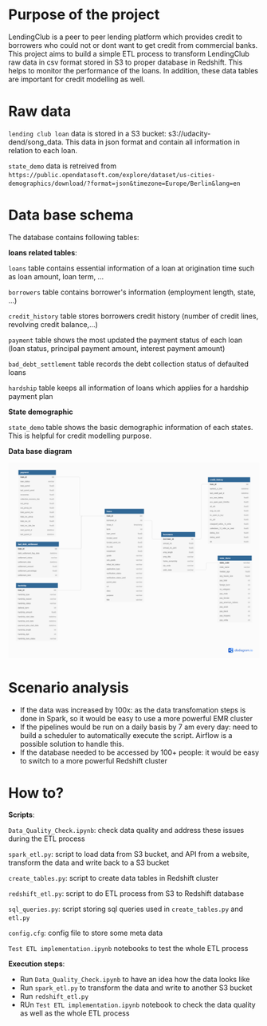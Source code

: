 #  Purpose of the project

LendingClub is a peer to peer lending platform which provides credit to borrowers who could not or dont want to get credit from commercial banks.
This project aims to build a simple ETL process to transform LendingClub raw data in csv format stored in S3 to proper database in Redshift. 
This helps to monitor the performance of the loans. In addition, these data tables are important for credit modelling as well.

# Raw data
`lending club loan` data is stored in a S3 bucket: s3://udacity-dend/song_data. This data in json format and contain all information in relation to each loan.

`state_demo` data is retreived from `https://public.opendatasoft.com/explore/dataset/us-cities-demographics/download/?format=json&timezone=Europe/Berlin&lang=en`


# Data base schema

The database contains following tables:

**loans related tables**:

`loans` table contains essential information of a loan at origination time such as loan amount, loan term, ...

`borrowers` table contains borrower's information (employment length, state, ...)

`credit_history` table stores borrowers credit history  (number of credit lines, revolving credit balance,...)

`payment` table shows the most updated the payment status of each loan (loan status, principal payment amount, interest payment amount)

`bad_debt_settlement` table records the debt collection status of defaulted loans

`hardship` table keeps all information of loans which applies for a hardship payment plan


**State demographic**

`state_demo` table shows the basic demographic information of each states. This is helpful for credit modelling purpose.
 
 **Data base diagram**

![alt text](/img/data_base_dig.png "Data base diagram")

# Scenario analysis 
- If the data was increased by 100x: as the data transfomation steps is done in Spark, so it would be easy to use a more powerful EMR cluster
- If the pipelines would be run on a daily basis by 7 am every day: need to build a scheduler to automatically execute the script. Airflow is a possible solution to handle this.
- If the database needed to be accessed by 100+ people: it would be easy to switch to a more powerful Redshift cluster

# How to?

**Scripts**:

`Data_Quality_Check.ipynb`: check data quality and address these issues during the ETL process

`spark_etl.py`: script to load data from S3 bucket, and API from a website, transform the data and write back to a S3 bucket

`create_tables.py`: script to create data tables in Redshift cluster 

`redshift_etl.py`: script to do ETL process from S3 to Redshift database

`sql_queries.py`: script storing sql queries used in `create_tables.py` and `etl.py`  

`config.cfg`: config file to store some meta data  

`Test ETL implementation.ipynb` notebooks to test the whole ETL process  

**Execution steps**:

- Run `Data_Quality_Check.ipynb` to have an idea how the data looks like
- Run `spark_etl.py` to transform the data and write to another S3 bucket 
- Run `redshift_etl.py`
- RUn `Test ETL implementation.ipynb` notebook to check the data quality as well as the whole ETL process




